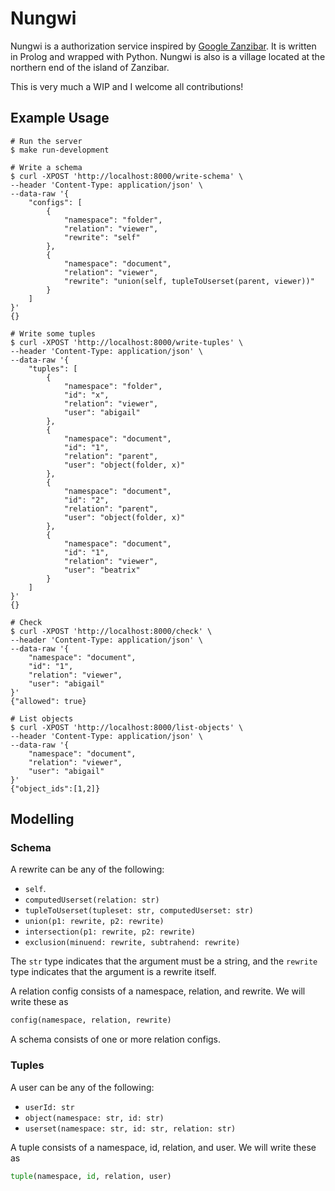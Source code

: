 # Nungwi

Nungwi is a authorization service inspired by [Google Zanzibar](https://research.google/pubs/pub48190/). It is written in Prolog and wrapped with Python. Nungwi is also is a village located at the northern end of the island of Zanzibar.

This is very much a WIP and I welcome all contributions!

## Example Usage

```console
# Run the server
$ make run-development

# Write a schema
$ curl -XPOST 'http://localhost:8000/write-schema' \
--header 'Content-Type: application/json' \
--data-raw '{
    "configs": [
        {
            "namespace": "folder",
            "relation": "viewer",
            "rewrite": "self"
        },
        {
            "namespace": "document",
            "relation": "viewer",
            "rewrite": "union(self, tupleToUserset(parent, viewer))"
        }
    ]
}'
{}

# Write some tuples
$ curl -XPOST 'http://localhost:8000/write-tuples' \
--header 'Content-Type: application/json' \
--data-raw '{
    "tuples": [
        {
            "namespace": "folder",
            "id": "x",
            "relation": "viewer",
            "user": "abigail"
        },
        {
            "namespace": "document",
            "id": "1",
            "relation": "parent",
            "user": "object(folder, x)"
        },
        {
            "namespace": "document",
            "id": "2",
            "relation": "parent",
            "user": "object(folder, x)"
        },
        {
            "namespace": "document",
            "id": "1",
            "relation": "viewer",
            "user": "beatrix"
        }
    ]
}'
{}

# Check
$ curl -XPOST 'http://localhost:8000/check' \
--header 'Content-Type: application/json' \
--data-raw '{
    "namespace": "document",
    "id": "1",
    "relation": "viewer",
    "user": "abigail"
}'
{"allowed": true}

# List objects
$ curl -XPOST 'http://localhost:8000/list-objects' \
--header 'Content-Type: application/json' \
--data-raw '{
    "namespace": "document",
    "relation": "viewer",
    "user": "abigail"
}'
{"object_ids":[1,2]}
```

## Modelling

### Schema

A rewrite can be any of the following:
- `self`.
- `computedUserset(relation: str)`
- `tupleToUserset(tupleset: str, computedUserset: str)`
- `union(p1: rewrite, p2: rewrite)`
- `intersection(p1: rewrite, p2: rewrite)`
- `exclusion(minuend: rewrite, subtrahend: rewrite)`

The `str` type indicates that the argument must be a string, and the `rewrite` type indicates that the argument is a rewrite itself.

A relation config consists of a namespace, relation, and rewrite. We will write these as
```python
config(namespace, relation, rewrite)
```

A schema consists of one or more relation configs.

### Tuples

A user can be any of the following:
- `userId: str`
- `object(namespace: str, id: str)`
- `userset(namespace: str, id: str, relation: str)`

A tuple consists of a namespace, id, relation, and user. We will write these as
```python
tuple(namespace, id, relation, user)
```
